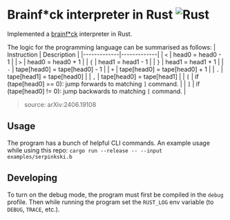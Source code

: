 # Brainf*ck interpreter in Rust ![Rust](https://img.shields.io/badge/rust-%23000000.svg?style=for-the-badge&logo=rust&logoColor=white) 
Implemented a [brainf*ck](https://esolangs.org/wiki/Brainfuck) interpreter in Rust.

The logic for the programming language can be summarised as follows:
| Instruction | Description |
|-------------|-------------|
| `<`         | head0 = head0 - 1 |
| `>`         | head0 = head0 + 1 |
| `{`         | head1 = head1 - 1 |
| `}`         | head1 = head1 + 1 |
| `-`         | tape[head0] = tape[head0] - 1 |
| `+`         | tape[head0] = tape[head0] + 1 |
| `.`         | tape[head1] = tape[head0] |
| `,`         | tape[head0] = tape[head1] |
| `[`         | if (tape[head0] == 0): jump forwards to matching `]` command. |
| `]`         | if (tape[head0] != 0): jump backwards to matching `[` command. |

> source: arXiv:2406.19108

## Usage
The program has a bunch of helpful CLI commands. An example usage while using this repo:
```cargo run --release -- --input examples/serpinkski.b```

## Developing
To turn on the debug mode, the program must first be compiled in the `debug` profile.
Then while running the program set the `RUST_LOG` env variable (to `DEBUG`, `TRACE`, etc.).
